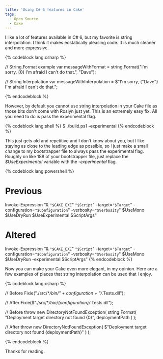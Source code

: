 ```yaml
---
title: 'Using C# 6 features in Cake'
tags:
  - Open Source
  - Cake
---
```


I like a lot of features available in C# 6, but my favorite is string interpolation. I think it makes ecstatically pleasing code. It is much cleaner and more expressive.

{% codeblock lang:csharp %}

// String.Format example
var messageWithFormat = string.Format("I'm sorry, {0} I'm afraid I can't do that.", "Dave");

// String Interpolation
var messageWithInterpolation = $"I'm sorry, {"Dave"} I'm afraid I can't do that.";

{% endcodeblock %}

However, by default you cannot use string interpolation in your Cake file as those bits don't come with Roslyn just yet. This is an extremely easy fix. All you need to do is pass the experimental flag.

{% codeblock lang:shell %}
$ .\build.ps1 -experimental
{% endcodeblock %}

This just gets old and repetitive and I don't know about you, but I like staying as close to the leading edge as possible, so I just make a small change to my bootstrapper file to always pass the experimental flag. Roughly on like 188 of your bootstrapper file, just replace the *$UseExperimental* variable with the *-experimental* flag. 

{% codeblock lang:powershell %}
# Previous 
Invoke-Expression "& `"$CAKE_EXE`" `"$Script`" -target=`"$Target`" -configuration=`"$Configuration`" -verbosity=`"$Verbosity`" $UseMono $UseDryRun $UseExperimental $ScriptArgs"

# Altered
Invoke-Expression "& `"$CAKE_EXE`" `"$Script`" -target=`"$Target`" -configuration=`"$Configuration`" -verbosity=`"$Verbosity`" $UseMono $UseDryRun -experimental $ScriptArgs"
{% endcodeblock %}

Now you can make your Cake even more elegant, in my opinion. Here are a few examples of places that string interpolation can be used that I enjoy.

{% codeblock lang:csharp %}

// Before
Fixie("./src/\**/bin/" + configuration + "/*.Tests.dll");

// After
Fixie($"./src/\**/bin/{configuration}/*.Tests.dll");

// Before
throw new DirectoryNotFoundException(
        string.Format(
            "Deployment target directory not found {0}",
            deploymentPath
            )
        );

// After
throw new DirectoryNotFoundException(
            $"Deployment target directory not found {deploymentPath}"
            )
        );


{% endcodeblock %}

Thanks for reading.

